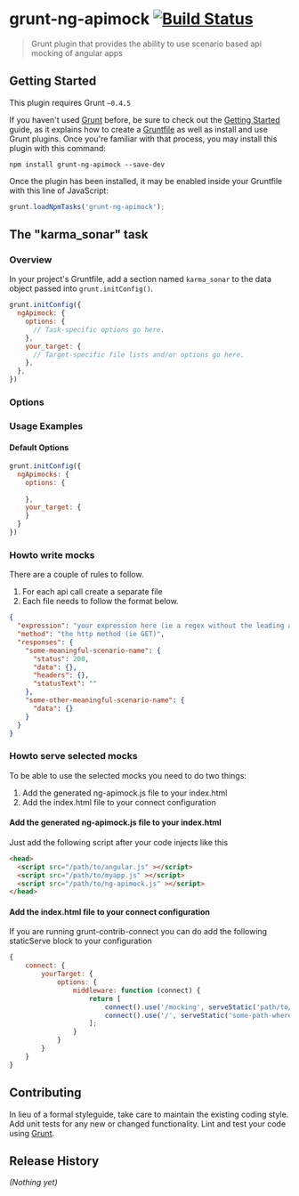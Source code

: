 # grunt-ng-apimock [![Build Status](https://travis-ci.org/mdasberg/grunt-ng-apimock.svg?branch=master)](https://travis-ci.org/mdasberg/grunt-ng-apimock)

> Grunt plugin that provides the ability to use scenario based api mocking of angular apps

## Getting Started
This plugin requires Grunt `~0.4.5`

If you haven't used [Grunt](http://gruntjs.com/) before, be sure to check out the [Getting Started](http://gruntjs.com/getting-started) guide, as it explains how to create a [Gruntfile](http://gruntjs.com/sample-gruntfile) as well as install and use Grunt plugins. Once you're familiar with that process, you may install this plugin with this command:

```shell
npm install grunt-ng-apimock --save-dev

```

Once the plugin has been installed, it may be enabled inside your Gruntfile with this line of JavaScript:

```js
grunt.loadNpmTasks('grunt-ng-apimock');

```

## The "karma_sonar" task

### Overview
In your project's Gruntfile, add a section named `karma_sonar` to the data object passed into `grunt.initConfig()`.

```js
grunt.initConfig({
  ngApimock: {
    options: {
      // Task-specific options go here.
    },
    your_target: {
      // Target-specific file lists and/or options go here.
    },
  },
})

```

### Options

### Usage Examples

#### Default Options

```js
grunt.initConfig({
  ngApimocks: {
    options: {
    
    },
    your_target: {      
    }
  }
})

```

### Howto write mocks
There are a couple of rules to follow.

1. For each api call create a separate file
2. Each file needs to follow the format below.

```json
{
  "expression": "your expression here (ie a regex without the leading and trailing '/' or a string)",
  "method": "the http method (ie GET)",
  "responses": {
    "some-meaningful-scenario-name": { 
      "status": 200,
      "data": {},
      "headers": {}, 
      "statusText": ""
    },
    "some-other-meaningful-scenario-name": {
      "data": {}
    }
  }
}

```

### Howto serve selected mocks
To be able to use the selected mocks you need to do two things:

1. Add the generated ng-apimock.js file to your index.html
2. Add the index.html file to your connect configuration

#### Add the generated ng-apimock.js file to your index.html
Just add the following script after your code injects like this

```html
<head>
  <script src="/path/to/angular.js" ></script>
  <script src="/path/to/myapp.js" ></script>
  <script src="/path/to/ng-apimock.js" ></script> 
</head>

```

#### Add the index.html file to your connect configuration
If you are running grunt-contrib-connect you can do add the following staticServe block to your configuration

```js
{
    connect: {
        yourTarget: {
            options: {
                middleware: function (connect) {
                    return [
                        connect().use('/mocking', serveStatic('path/to/the/generated/mocking/index.html')),
                        connect().use('/', serveStatic('some-path-where-your-sources-are))
                    ];
                }
            }
        }
    }
}

```
## Contributing
In lieu of a formal styleguide, take care to maintain the existing coding style. Add unit tests for any new or changed functionality. Lint and test your code using [Grunt](http://gruntjs.com/).

## Release History
_(Nothing yet)_

